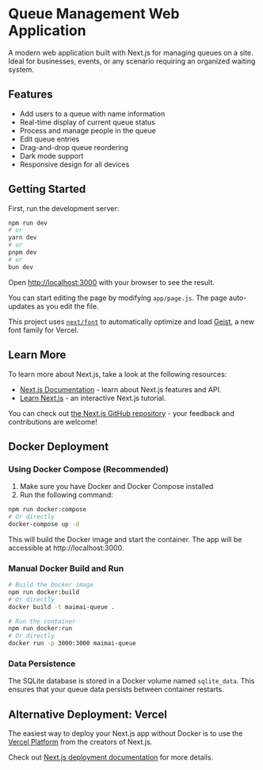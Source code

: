 # Queue Management Web Application

A modern web application built with Next.js for managing queues on a site. Ideal for businesses, events, or any scenario requiring an organized waiting system.

## Features

- Add users to a queue with name information
- Real-time display of current queue status
- Process and manage people in the queue
- Edit queue entries
- Drag-and-drop queue reordering
- Dark mode support
- Responsive design for all devices

## Getting Started

First, run the development server:

```bash
npm run dev
# or
yarn dev
# or
pnpm dev
# or
bun dev
```

Open [http://localhost:3000](http://localhost:3000) with your browser to see the result.

You can start editing the page by modifying `app/page.js`. The page auto-updates as you edit the file.

This project uses [`next/font`](https://nextjs.org/docs/app/building-your-application/optimizing/fonts) to automatically optimize and load [Geist](https://vercel.com/font), a new font family for Vercel.

## Learn More

To learn more about Next.js, take a look at the following resources:

- [Next.js Documentation](https://nextjs.org/docs) - learn about Next.js features and API.
- [Learn Next.js](https://nextjs.org/learn) - an interactive Next.js tutorial.

You can check out [the Next.js GitHub repository](https://github.com/vercel/next.js) - your feedback and contributions are welcome!

## Docker Deployment

### Using Docker Compose (Recommended)

1. Make sure you have Docker and Docker Compose installed
2. Run the following command:

```bash
npm run docker:compose
# Or directly
docker-compose up -d
```

This will build the Docker image and start the container. The app will be accessible at http://localhost:3000.

### Manual Docker Build and Run

```bash
# Build the Docker image
npm run docker:build
# Or directly
docker build -t maimai-queue .

# Run the container
npm run docker:run
# Or directly
docker run -p 3000:3000 maimai-queue
```

### Data Persistence

The SQLite database is stored in a Docker volume named `sqlite_data`. This ensures that your queue data persists between container restarts.

## Alternative Deployment: Vercel

The easiest way to deploy your Next.js app without Docker is to use the [Vercel Platform](https://vercel.com/new?utm_medium=default-template&filter=next.js&utm_source=create-next-app&utm_campaign=create-next-app-readme) from the creators of Next.js.

Check out [Next.js deployment documentation](https://nextjs.org/docs/app/building-your-application/deploying) for more details.
